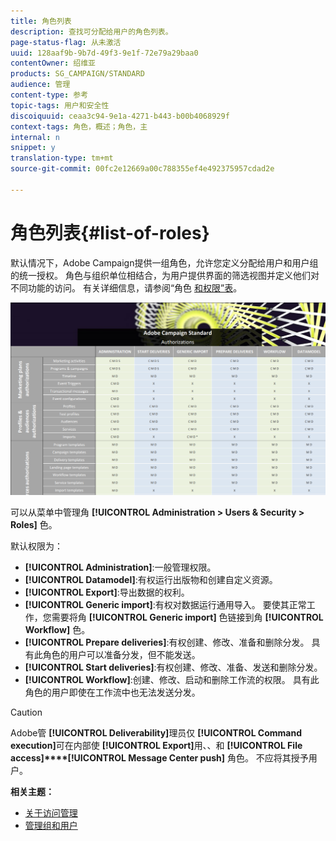 ```yaml
---
title: 角色列表
description: 查找可分配给用户的角色列表。
page-status-flag: 从未激活
uuid: 128aaf9b-9b7d-49f3-9e1f-72e79a29baa0
contentOwner: 绍维亚
products: SG_CAMPAIGN/STANDARD
audience: 管理
content-type: 参考
topic-tags: 用户和安全性
discoiquuid: ceaa3c94-9e1a-4271-b443-b00b4068929f
context-tags: 角色，概述；角色，主
internal: n
snippet: y
translation-type: tm+mt
source-git-commit: 00fc2e12669a00c788355ef4e492375957cdad2e

---
```



# 角色列表{#list-of-roles}

默认情况下，Adobe Campaign提供一组角色，允许您定义分配给用户和用户组的统一授权。 角色与组织单位相结合，为用户提供界面的筛选视图并定义他们对不同功能的访问。 有关详细信息，请参阅“角色 [和权限”表](https://docs.campaign.adobe.com/doc/standard/en/Technotes/AdobeCampaign-ACSRights.pdf)。

[![图像](/help/administration/using/assets/user_management_3.png)](https://docs.campaign.adobe.com/doc/standard/en/Technotes/AdobeCampaign-ACSRights.pdf)

可以从菜单中管理角 **[!UICONTROL Administration > Users & Security > Roles]** 色。

默认权限为：

* **[!UICONTROL Administration]**:一般管理权限。
* **[!UICONTROL Datamodel]**:有权运行出版物和创建自定义资源。
* **[!UICONTROL Export]**:导出数据的权利。
* **[!UICONTROL Generic import]**:有权对数据运行通用导入。 要使其正常工作，您需要将角 **[!UICONTROL Generic import]** 色链接到角 **[!UICONTROL Workflow]** 色。
* **[!UICONTROL Prepare deliveries]**:有权创建、修改、准备和删除分发。 具有此角色的用户可以准备分发，但不能发送。
* **[!UICONTROL Start deliveries]**:有权创建、修改、准备、发送和删除分发。
* **[!UICONTROL Workflow]**:创建、修改、启动和删除工作流的权限。 具有此角色的用户即使在工作流中也无法发送分发。

>[!CAUTION]
>
>Adobe管 **[!UICONTROL Deliverability]**&#x200B;理员仅 **[!UICONTROL Command execution]**&#x200B;可在内部使 **[!UICONTROL Export]**&#x200B;用、、和 **[!UICONTROL File access]****[!UICONTROL Message Center push]** 角色。 不应将其授予用户。

**相关主题：**

* [关于访问管理](../../administration/using/about-access-management.md)
* [管理组和用户](../../administration/using/managing-groups-and-users.md)

